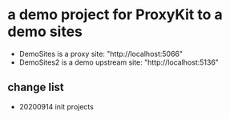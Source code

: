 # a demo project for ProxyKit to a demo sites

- DemoSites is a proxy site: "http://localhost:5066"
- DemoSites2 is a demo upstream site: "http://localhost:5136"

## change list

- 20200914 init projects